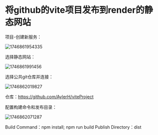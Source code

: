 # 将github的vite项目发布到render的静态网站

项目-创建新服务：

![1746861954335](C:\Users\Ayler\AppData\Roaming\Typora\typora-user-images\1746861954335.png)

选择静态网站：

![1746861991456](C:\Users\Ayler\AppData\Roaming\Typora\typora-user-images\1746861991456.png)

选择公共git仓库并连接：

![1746862019827](C:\Users\Ayler\AppData\Roaming\Typora\typora-user-images\1746862019827.png)

仓库：https://github.com/AylerH/viteProject

配置构建命令和发布目录：

![1746862071287](C:\Users\Ayler\AppData\Roaming\Typora\typora-user-images\1746862071287.png)

Build Command：npm install; npm run build
Publish Directory：dist